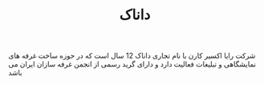 ﻿---
layout: post
title: داناک
name_en: danak
company_slug: danak
logo: 
cover: 
company_count:
founded:
location: ""
total_review: 
total_interview: 
salary_avg: 
salary_min: 
salary_max: 
rate: 
view_count: 
industry: تبلیغات، بازاریابی و برندسازی
city: تهران, تهران
size_en: S
size: 2-10 نفر
site: http://danak.co
---

شرکت رایا اکسیر کارن با نام تجاری داناک 12 سال است که در حوزه ساخت غرفه های نمایشگاهی و تبلیغات فعالیت دارد و دارای گرید رسمی از انجمن غرفه سازان ایران می باشد
